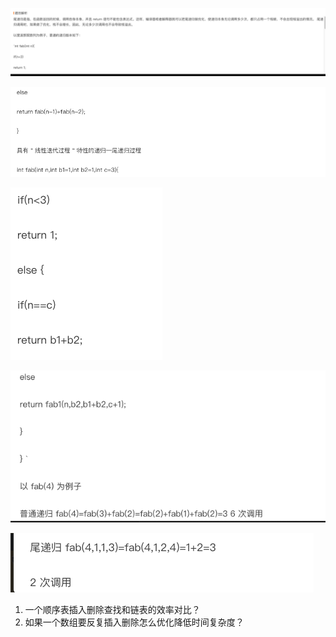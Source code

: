 ![image-20200924195613622](https://raw.githubusercontent.com/meiSThub/BlogImage/master/2022image-20200924195613622.png)

![](https://raw.githubusercontent.com/meiSThub/BlogImage/master/2020/image-20200924195632712-20200924195722857.png)

![image-20200924195739004](https://raw.githubusercontent.com/meiSThub/BlogImage/master/2020/image-20200924195739004.png)

![image-20200924195755240](https://raw.githubusercontent.com/meiSThub/BlogImage/master/2020/image-20200924195755240.png)

![image-20200924195805947](https://raw.githubusercontent.com/meiSThub/BlogImage/master/2020/image-20200924195805947.png)



1. 一个顺序表插入删除查找和链表的效率对比？
2. 如果一个数组要反复插入删除怎么优化降低时间复杂度？